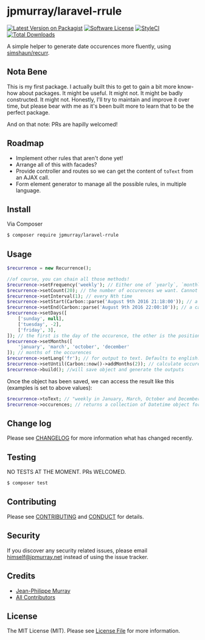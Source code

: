 # jpmurray/laravel-rrule

[![Latest Version on Packagist][ico-version]][link-packagist]
[![Software License][ico-license]](LICENSE.md)
[![StyleCI](https://styleci.io/repos/65318014/shield)](https://styleci.io/repos/65318014)
[![Total Downloads][ico-downloads]][link-downloads]

A simple helper to generate date occurences more fluently, using [simshaun/recurr](https://github.com/simshaun/recurr/).

## Nota Bene
This is my first package. I actually built this to get to gain a bit more know-how about packages. It might be useful. It might not. It might be badly constructed. It might not. Honestly, I'll try to maintain and improve it over time, but please bear with me as it's been built more to learn that to be the perfect package.

And on that note: PRs are hapilly welcomed!

## Roadmap
- Implement other rules that aren't done yet!
- Arrange all of this with facades?
- Provide controller and routes so we can get the content of `toText` from an AJAX call.
- Form element generator to manage all the possible rules, in multiple language.

## Install

Via Composer

``` bash
$ composer require jpmurray/laravel-rrule
```

## Usage

``` php
$recurrence = new Recurrence();

//of course, you can chain all those methods!
$recurrence->setFrequency('weekly'); // Either one of `yearly`, `monthly`, `weekly`, `daily`, `hourly`, `minutly`, `secondly`
$recurrence->setCount(20); // the number of occurences we want. Cannot be used with `setUntil()`
$recurrence->setInterval(1); // every Nth time
$recurrence->setStart(Carbon::parse('August 9th 2016 21:18:00')); // a carbon object for when to start the occurences
$recurrence->setEnd(Carbon::parse('August 9th 2016 22:00:10')); // a carbon object for when to end the occurences
$recurrence->setDays([
	['sunday', null],
	['tuesday', -2],
	['friday', 3],
]); // the first is the day of the occurence, the other is the position (eg: -2: second to last; 3: third; null: not set)
$recurrence->setMonths([
	'january', 'march', 'october', 'december'
]); // months of the occurences
$recurrence->setLang('fr'); // for output to text. Defaults to english. Accepts ISO 639-1 language codes
$recurrence->setUntil(Carbon::now()->addMonths(2)); // calculate occurences until this date. Cannot be used with `setCount()`
$recurrence->build(); //will save object and generate the outputs
```
Once the object has been saved, we can access the result like this (examples is set to above values):

```php
$recurrence->toText; // "weekly in January, March, October and December on the Sunday, 2nd to the last Tuesday and 3rd Friday for 5 times"
$recurrence->occurences; // returns a collection of Datetime object for each occurence
```

## Change log

Please see [CHANGELOG](CHANGELOG.md) for more information what has changed recently.

## Testing

NO TESTS AT THE MOMENT. PRs WELCOMED.
``` bash
$ composer test
```

## Contributing

Please see [CONTRIBUTING](CONTRIBUTING.md) and [CONDUCT](CONDUCT.md) for details.

## Security

If you discover any security related issues, please email himself@jpmurray.net instead of using the issue tracker.

## Credits

- [Jean-Philippe Murray][link-author]
- [All Contributors][link-contributors]

## License

The MIT License (MIT). Please see [License File](LICENSE.md) for more information.

[ico-version]: https://img.shields.io/packagist/v/jpmurray/laravel-rrule.svg?style=flat-square
[ico-license]: https://img.shields.io/badge/license-MIT-brightgreen.svg?style=flat-square
[ico-travis]: https://img.shields.io/travis/jpmurray/laravel-rrule/master.svg?style=flat-square
[ico-scrutinizer]: https://img.shields.io/scrutinizer/coverage/g/jpmurray/laravel-rrule.svg?style=flat-square
[ico-code-quality]: https://img.shields.io/scrutinizer/g/jpmurray/laravel-rrule.svg?style=flat-square
[ico-downloads]: https://img.shields.io/packagist/dt/jpmurray/laravel-rrule.svg?style=flat-square

[link-packagist]: https://packagist.org/packages/jpmurray/laravel-rrule
[link-travis]: https://travis-ci.org/jpmurray/laravel-rrule
[link-scrutinizer]: https://scrutinizer-ci.com/g/jpmurray/laravel-rrule/code-structure
[link-code-quality]: https://scrutinizer-ci.com/g/jpmurray/laravel-rrule
[link-downloads]: https://packagist.org/packages/jpmurray/laravel-rrule
[link-author]: https://github.com/jpmurray
[link-contributors]: ../../contributors
